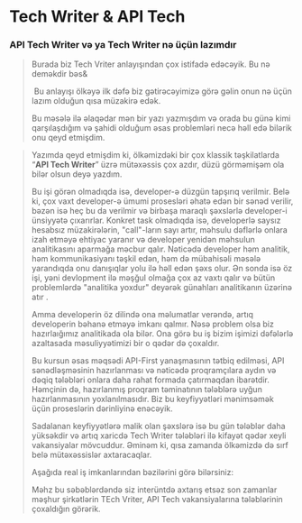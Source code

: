 # Tech Writer & API Tech

### API Tech Writer və ya Tech Writer nə üçün lazımdır

> Burada biz Tech Vriter anlayışından çox istifadə edəcəyik. Bu nə deməkdir bəs&
>
>  Bu anlayışı ölkəyə ilk dəfə biz gətirəcəyimizə görə gəlin onun nə üçün lazım olduğun qısa müzakirə edək.
>
> Bu məsələ ilə əlaqədar mən bir yazı yazmışdım və orada bu günə kimi qarşılaşdığım və şahidi olduğum əsas problemləri necə həll edə bilərik onu qeyd etmişdim.&#x20;

> Yazımda qeyd etmişdim ki,  ölkəmizdəki bir çox klassik təşkilatlarda “**API Tech Writer**” üzrə mütəxəssis çox azdır, düzü görməmişəm ola bilər olsun deyə yazdım.
>
> Bu işi görən olmadıqda isə, developer-ə düzgün tapşırıq verilmir. Belə ki, çox vaxt developer-ə ümumi prosesləri əhatə edən bir sənəd verilir, bəzən isə heç bu da verilmir və birbaşa maraqlı şəxslərlə developer-i ünsiyyətə çıxarırlar. Konkret task olmadıqda isə, developerlə saysız hesabsız müzakirələrin, "call"-ların sayı artır, məhsulu dəflərlə onlara izah etməyə ehtiyac yaranır və developer yenidən məhsulun analitikasını aparmağa məcbur qalır. Nəticədə developer həm analitik, həm kommunikasiyanı təşkil edən, həm də mübahisəli məsələ yarandıqda onu danışıqlar yolu ilə həll edən şəxs olur. Ən sonda isə öz işi, yəni devlopment ilə məşğul olmağa çox az vaxtı qalır və bütün problemlərdə "analitika yoxdur" deyərək günahları analitikanın üzərinə atır .
>
> Amma developerin öz dilində ona məlumatlar verəndə, artıq developerin bəhanə etməyə imkanı qalmır. Nəsə problem olsa biz hazırlaığımız analitikada ola bilər. Ona görə bu iş bizim işimizi dəfələrlə azaltasada məsuliyyətimizi bir o qədər də çoxaldır.&#x20;
>
> Bu kursun əsas məqsədi API-First yanaşmasının tətbiq edilməsi, API sənədləşməsinin hazırlanması və nəticədə proqramçılara aydın və dəqiq tələbləri onlara daha rahat formada çatırmaqdan ibarətdir. Həmçinin də, hazırlanmış proqram təminatının tələblərə uyğun hazırlanmasının yoxlanılmasıdır. Biz bu keyfiyyətləri mənimsəmək üçün proseslərin dərinliyinə enəcəyik.&#x20;
>
> Sadalanan keyfiyyətlərə malik olan şəxslərə isə bu gün tələblər daha yüksəkdir və artıq xaricdə Tech Writer tələbləri ilə kifayət qədər xeyli vakansiyalar mövcuddur. Əminəm ki, qısa zamanda ölkəmizdə də sırf belə mütəxəssislər axtaracaqlar.
>
> Aşağıda real iş imkanlarından bəzilərini görə bilərsiniz:
>
> Məhz bu səbəblərdəndə siz interüntdə axtarış etsəz son zamanlar məşhur şirkətlərin TEch Vriter, API Tech vakansiyalarına tələblərinin çoxaldığın görərik.

###
